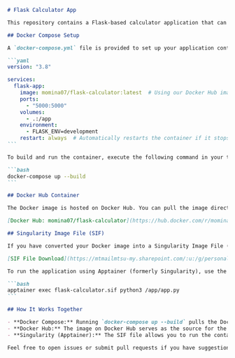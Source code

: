 ````markdown
# Flask Calculator App

This repository contains a Flask-based calculator application that can be deployed using Docker or Singularity (Apptainer).

## Docker Compose Setup

A `docker-compose.yml` file is provided to set up your application container using the image hosted on Docker Hub.

```yaml
version: "3.8"

services:
  flask-app:
    image: momina07/flask-calculator:latest  # Using our Docker Hub image
    ports:
      - "5000:5000"
    volumes:
      - .:/app
    environment:
      - FLASK_ENV=development
    restart: always  # Automatically restarts the container if it stops
```

To build and run the container, execute the following command in your terminal:

```bash
docker-compose up --build
```

## Docker Hub Container

The Docker image is hosted on Docker Hub. You can pull the image directly from the following URL:

[Docker Hub: momina07/flask-calculator](https://hub.docker.com/r/momina07/flask-calculator)

## Singularity Image File (SIF)

If you have converted your Docker image into a Singularity Image File (SIF), you can download it using the link below:

[SIF File Download](https://mtmailmtsu-my.sharepoint.com/:u:/g/personal/yz3r_mtmail_mtsu_edu/Edoo23CyqZ5Nvj4PwPrLycMB0_T1dPTvHfJqTmXf15o6kQ?e=VFFb7f)

To run the application using Apptainer (formerly Singularity), use the command:

```bash
apptainer exec flask-calculator.sif python3 /app/app.py
```

## How It Works Together

- **Docker Compose:** Running `docker-compose up --build` pulls the Docker image (if needed), builds the container, and runs your Flask app.
- **Docker Hub:** The image on Docker Hub serves as the source for the Docker container. Anyone can pull and run this image using Docker.
- **Singularity (Apptainer):** The SIF file allows you to run the containerized application using Apptainer, providing an alternative to Docker.

Feel free to open issues or submit pull requests if you have suggestions or improvements.
